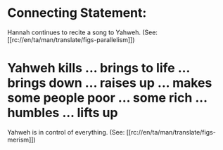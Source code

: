 # Connecting Statement:

Hannah continues to recite a song to Yahweh. (See: [[rc://en/ta/man/translate/figs-parallelism]])

# Yahweh kills ... brings to life ... brings down ... raises up ... makes some people poor ... some rich ... humbles ... lifts up

Yahweh is in control of everything. (See: [[rc://en/ta/man/translate/figs-merism]])

